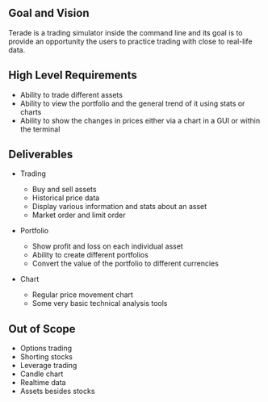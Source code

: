 ## Goal and Vision

Terade is a trading simulator inside the command line and its goal is to provide an opportunity the users to practice trading with close to real-life data.

## High Level Requirements

- Ability to trade different assets
- Ability to view the portfolio and the general trend of it using stats or charts
- Ability to show the changes in prices either via a chart in a GUI or within the terminal 

## Deliverables

* Trading

	- Buy and sell assets
	- Historical price data
	- Display various information and stats about an asset
	- Market order and limit order

* Portfolio

	- Show profit and loss on each individual asset
	- Ability to create different portfolios
	- Convert the value of the portfolio to different currencies

* Chart

	- Regular price movement chart
	- Some very basic technical analysis tools

## Out of Scope

- Options trading
- Shorting stocks
- Leverage trading
- Candle chart
- Realtime data
- Assets besides stocks
